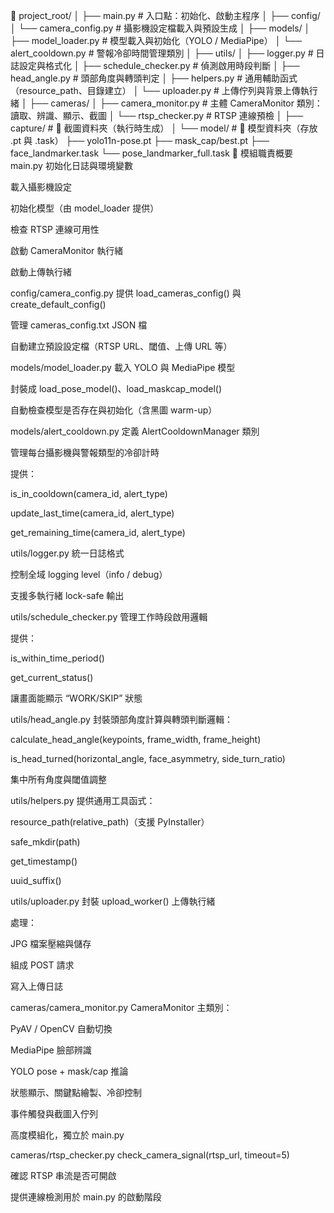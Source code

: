 📁 project_root/
│
├── main.py                          # 入口點：初始化、啟動主程序
│
├── config/
│   └── camera_config.py             # 攝影機設定檔載入與預設生成
│
├── models/
│   ├── model_loader.py              # 模型載入與初始化（YOLO / MediaPipe）
│   └── alert_cooldown.py            # 警報冷卻時間管理類別
│
├── utils/
│   ├── logger.py                    # 日誌設定與格式化
│   ├── schedule_checker.py          # 偵測啟用時段判斷
│   ├── head_angle.py                # 頭部角度與轉頭判定
│   ├── helpers.py                   # 通用輔助函式（resource_path、目錄建立）
│   └── uploader.py                  # 上傳佇列與背景上傳執行緒
│
├── cameras/
│   ├── camera_monitor.py            # 主體 CameraMonitor 類別：讀取、辨識、顯示、截圖
│   └── rtsp_checker.py              # RTSP 連線預檢
│
├── capture/                         # 📁 截圖資料夾（執行時生成）
│
└── model/                           # 📁 模型資料夾（存放 .pt 與 .task）
    ├── yolo11n-pose.pt
    ├── mask_cap/best.pt
    ├── face_landmarker.task
    └── pose_landmarker_full.task
🔧 模組職責概要
main.py
初始化日誌與環境變數

載入攝影機設定

初始化模型（由 model_loader 提供）

檢查 RTSP 連線可用性

啟動 CameraMonitor 執行緒

啟動上傳執行緒

config/camera_config.py
提供 load_cameras_config() 與 create_default_config()

管理 cameras_config.txt JSON 檔

自動建立預設設定檔（RTSP URL、閾值、上傳 URL 等）

models/model_loader.py
載入 YOLO 與 MediaPipe 模型

封裝成 load_pose_model()、load_maskcap_model()

自動檢查模型是否存在與初始化（含黑圖 warm-up）

models/alert_cooldown.py
定義 AlertCooldownManager 類別

管理每台攝影機與警報類型的冷卻計時

提供：

is_in_cooldown(camera_id, alert_type)

update_last_time(camera_id, alert_type)

get_remaining_time(camera_id, alert_type)

utils/logger.py
統一日誌格式

控制全域 logging level（info / debug）

支援多執行緒 lock-safe 輸出

utils/schedule_checker.py
管理工作時段啟用邏輯

提供：

is_within_time_period()

get_current_status()

讓畫面能顯示 “WORK/SKIP” 狀態

utils/head_angle.py
封裝頭部角度計算與轉頭判斷邏輯：

calculate_head_angle(keypoints, frame_width, frame_height)

is_head_turned(horizontal_angle, face_asymmetry, side_turn_ratio)

集中所有角度與閾值調整

utils/helpers.py
提供通用工具函式：

resource_path(relative_path)（支援 PyInstaller）

safe_mkdir(path)

get_timestamp()

uuid_suffix()

utils/uploader.py
封裝 upload_worker() 上傳執行緒

處理：

JPG 檔案壓縮與儲存

組成 POST 請求

寫入上傳日誌

cameras/camera_monitor.py
CameraMonitor 主類別：

PyAV / OpenCV 自動切換

MediaPipe 臉部辨識

YOLO pose + mask/cap 推論

狀態顯示、關鍵點繪製、冷卻控制

事件觸發與截圖入佇列

高度模組化，獨立於 main.py

cameras/rtsp_checker.py
check_camera_signal(rtsp_url, timeout=5)

確認 RTSP 串流是否可開啟

提供連線檢測用於 main.py 的啟動階段

